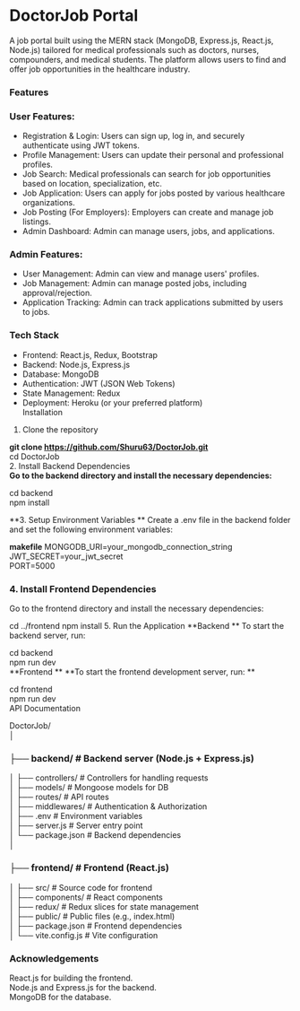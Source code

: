 # DoctorJob Portal
A job portal built using the MERN stack (MongoDB, Express.js, React.js, Node.js) tailored for medical professionals such as doctors, nurses, compounders, and medical students. The platform allows users to find and offer job opportunities in the healthcare industry.  <br>

### Features
### User Features: 
* Registration & Login: Users can sign up, log in, and securely authenticate using JWT tokens.  <br>
* Profile Management: Users can update their personal and professional profiles.  <br>
* Job Search: Medical professionals can search for job opportunities based on location, specialization, etc.  <br>
* Job Application: Users can apply for jobs posted by various healthcare organizations.  <br>
* Job Posting (For Employers): Employers can create and manage job listings.  <br>
* Admin Dashboard: Admin can manage users, jobs, and applications.  <br>
### Admin Features:  <br>
* User Management: Admin can view and manage users' profiles.  <br>
* Job Management: Admin can manage posted jobs, including approval/rejection.  <br>
* Application Tracking: Admin can track applications submitted by users to jobs.  <br>
### Tech Stack  <br>
* Frontend: React.js, Redux, Bootstrap  <br>
* Backend: Node.js, Express.js  <br>
* Database: MongoDB  <br>
* Authentication: JWT (JSON Web Tokens)  <br>
* State Management: Redux  <br>
* Deployment: Heroku (or your preferred platform)  <br>
Installation  <br>
1. Clone the repository  <br>

**git clone https://github.com/Shuru63/DoctorJob.git**  <br>
cd DoctorJob  <br>
2. Install Backend Dependencies   <br>
**Go to the backend directory and install the necessary dependencies:**

cd backend  <br>
npm install  <br>

**3. Setup Environment Variables **
Create a .env file in the backend folder and set the following environment variables:  <br>

**makefile**
MONGODB_URI=your_mongodb_connection_string  <br>
JWT_SECRET=your_jwt_secret  <br>
PORT=5000  <br>

### 4. Install Frontend Dependencies  <br>
Go to the frontend directory and install the necessary dependencies:

cd ../frontend
npm install
5. Run the Application
**Backend **
To start the backend server, run:  <br>

cd backend  <br>
npm run dev  <br>
**Frontend **
**To start the frontend development server, run: **

cd frontend  <br>
npm run dev  <br>
API Documentation  <br>

DoctorJob/  <br>
│  <br>
### ├── backend/               # Backend server (Node.js + Express.js)  <br>
│   ├── controllers/       # Controllers for handling requests  <br>
│   ├── models/            # Mongoose models for DB  <br>
│   ├── routes/            # API routes  <br>
│   ├── middlewares/       # Authentication & Authorization  <br>
│   ├── .env               # Environment variables  <br>
│   ├── server.js          # Server entry point  <br>
│   └── package.json       # Backend dependencies  <br>
│  <br>
### ├── frontend/              # Frontend (React.js)  <br>
│   ├── src/               # Source code for frontend  <br>
│   ├── components/        # React components  <br>
│   ├── redux/             # Redux slices for state management  <br>
│   ├── public/            # Public files (e.g., index.html)  <br>
│   ├── package.json       # Frontend dependencies  <br>
│   └── vite.config.js     # Vite configuration  <br>


### Acknowledgements
React.js for building the frontend.  <br>
Node.js and Express.js for the backend.  <br>
MongoDB for the database.
